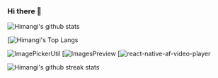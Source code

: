### Hi there 👋
<!--
**himangipatel/himangipatel** is a ✨ _special_ ✨ repository because its `README.md` (this file) appears on your GitHub profile.

Here are some ideas to get you started:

- 🔭 I’m currently working on ...
- 🌱 I’m currently learning ...
- 👯 I’m looking to collaborate on ...
- 🤔 I’m looking for help with ...
- 💬 Ask me about ...
- 📫 How to reach me: ...
- 😄 Pronouns: ...
- ⚡ Fun fact: ...
-->

![Himangi's github stats](https://github-readme-stats.vercel.app/api?username=himangipatel&show_icons=true&theme=merko&hide_title=true)

[![Himangi's Top Langs](https://github-readme-stats.vercel.app/api/top-langs/?username=himangipatel&layout=compact&theme=merko)

![ImagePickerUtil](https://github-readme-stats.vercel.app/api/pin/?username=himangipatel&repo=ImagePickerUtil&theme=merko)
[![ImagesPreview](https://github-readme-stats.vercel.app/api/pin/?username=himangipatel&repo=ImagesPreview&theme=merko)
[![react-native-af-video-player](https://github-readme-stats.vercel.app/api/pin/?username=himangipatel&repo=react-native-af-video-player&theme=merko)

![Himangi's github streak stats](https://github-readme-streak-stats.herokuapp.com/?user=himangipatel&theme=merko)
